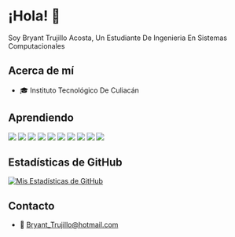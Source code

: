 # ¡Hola! 👋

Soy Bryant Trujillo Acosta, Un Estudiante De Ingenieria En Sistemas Computacionales 

## Acerca de mí

- 🎓 Instituto Tecnológico De Culiacán

## Aprendiendo

<img src = "https://img.shields.io/badge/-HTML5-E34F26?style=flat&logo=html5&logoColor=white"> <img src = "https://img.shields.io/badge/-CSS3-1572B6?style=flat&logo=css3&logoColor=white">
<img src="https://img.shields.io/badge/-JavaScript-eed718?style=flat&logo=javascript&logoColor=ffffff">
<img src="https://img.shields.io/badge/-MySQL-F29111?style=flat&logo=mysql&logoColor=FFFFFF">
<img src="http://img.shields.io/badge/-Git-F1502F?style=flat&logo=git&logoColor=FFFFFF">
<img src="http://img.shields.io/badge/-Github-000000?style=flat&logo=github&logoColor=FFFFFF">
<img src="http://img.shields.io/badge/-VS%20Code-007ACC?style=flat&logo=visual%20studio%20code&logoColor=white">
<img src ="https://img.shields.io/badge/Python-3776AB?style=flat&logo=python&logoColor=white">
<img src="https://img.shields.io/badge/Java-ED8B00?style=flat&logo=openjdk&logoColor=white">
<img src="https://img.shields.io/badge/C%23-239120?style=flat&logo=c-sharp&logoColor=white">

## Estadísticas de GitHub

[![Mis Estadísticas de GitHub](https://github-readme-stats.vercel.app/api?username=BryantTrujilloAcosta&show_icons=true&theme=dark)](https://github.com/BryantTrujilloAcosta)

## Contacto

- 📧 Bryant_Trujillo@hotmail.com


